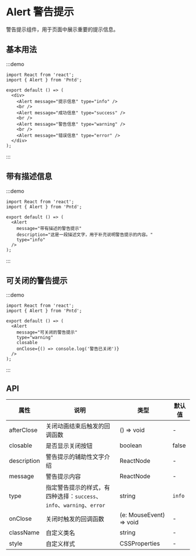 # Alert 警告提示

警告提示组件，用于页面中展示重要的提示信息。

## 基本用法

:::demo
```tsx
import React from 'react';
import { Alert } from 'Pntd';

export default () => (
  <div>
    <Alert message="提示信息" type="info" />
    <br />
    <Alert message="成功信息" type="success" />
    <br />
    <Alert message="警告信息" type="warning" />
    <br />
    <Alert message="错误信息" type="error" />
  </div>
);
```
:::

## 带有描述信息

:::demo
```tsx
import React from 'react';
import { Alert } from 'Pntd';

export default () => (
  <Alert
    message="带有描述的警告提示"
    description="这是一段描述文字，用于补充说明警告提示的内容。"
    type="info"
  />
);
```
:::

## 可关闭的警告提示

:::demo
```tsx
import React from 'react';
import { Alert } from 'Pntd';

export default () => (
  <Alert
    message="可关闭的警告提示"
    type="warning"
    closable
    onClose={() => console.log('警告已关闭')}
  />
);
```
:::

## API

| 属性 | 说明 | 类型 | 默认值 |
| --- | --- | --- | --- |
| afterClose | 关闭动画结束后触发的回调函数 | () => void | - |
| closable | 是否显示关闭按钮 | boolean | false |
| description | 警告提示的辅助性文字介绍 | ReactNode | - |
| message | 警告提示内容 | ReactNode | - |
| type | 指定警告提示的样式，有四种选择：`success`、`info`、`warning`、`error` | string | `info` |
| onClose | 关闭时触发的回调函数 | (e: MouseEvent) => void | - |
| className | 自定义类名 | string | - |
| style | 自定义样式 | CSSProperties | - | 